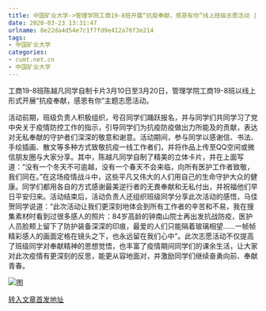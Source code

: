 ```yaml
---
title: 中国矿业大学->管理学院工商19-8班开展“抗疫奉献，感恩有你”线上班级志愿活动 | cumt.net.cn
date: 2020-03-23 13:31:47
urlname: 8e22da4d54e7c1f7fd9e412a76f3e214
tags: 
- 中国矿业大学
categories:
- cumt.net.cn
- 中国矿业大学
---
```

工商19-8班陈越凡同学自制卡片3月10日至3月20日，管理学院工商19-8班以线上形式开展“抗疫奉献，感恩有你”主题志愿活动。

活动前期，班级负责人积极组织，号召同学们踊跃报名，并与同学们共同学习了党中央关于疫情防控工作的指示，引导同学们为抗疫防疫做出力所能及的贡献，表达对无私奉献的守护者们深深的敬意和谢意。活动期间，参与同学以感谢信、书法、手绘插画、散文等多种方式致敬抗疫一线工作者们，并将作品上传至QQ空间或微信朋友圈与大家分享。其中，陈越凡同学自制了精美的立体卡片，并在上面写道：“没有一个冬天不可逾越，没有一个春天不会来临，向所有医护工作者致敬，我们同在。”在这场疫情战斗中，这些平凡又伟大的人们用自己的生命守护大众的健康。同学们都用各自的方式感谢最美逆行者的无畏奉献和无私付出，并祝福他们早日平安归来。活动结束后，活动负责人还组织班级同学分享此次活动的感悟，马佳贺同学说道：“此次活动让我们更深刻地体会到所有工作者的辛苦和不易，我在搜集素材时看到过很多感人的照片：84岁高龄的钟南山院士再出发抗战防疫，医护人员脸颊上留下了防护装备深深的印痕，最爱的人们只能隔着玻璃相望……一帧帧精彩感人的画面定格在镜头之下，也永远留在我们心中”。此次志愿活动不仅提高了班级同学对奉献精神的思想觉悟，也丰富了疫情期间同学们的课余生活，让大家对此次疫情有更深刻的反思，能更从容地面对，并激励同学们继续奋勇向前、奉献青春。

![图](http://xwzx.cumt.edu.cn/_upload/article/images/03/92/5fe6d97445d6a27f4f0663946be3/9e6134a1-d863-4ca5-8add-b679e28ee493.jpg)

[转入文章首发地址](http://xwzx.cumt.edu.cn/90/2a/c523a561194/page.htm)